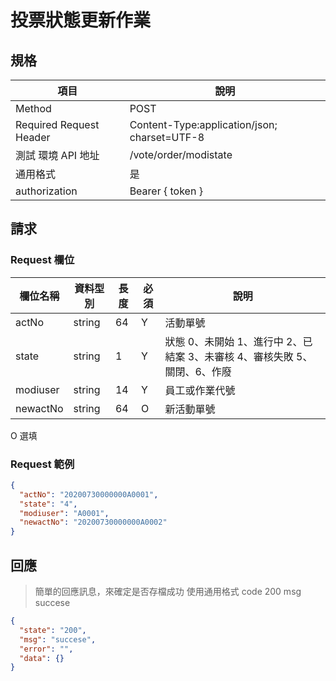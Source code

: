 # 投票狀態更新作業

## 規格

| 項目                    | 說明                                         |
| ----------------------- | -------------------------------------------- |
| Method                  | POST                                         |
| Required Request Header | Content-Type:application/json; charset=UTF-8 |
| 測試 環境 API 地址      | /vote/order/modistate                        |
| 通用格式                | 是                                           |
| authorization           | Bearer { token }                             |

## 請求

### Request 欄位

| 欄位名稱 | 資料型別 | 長度 | 必須 | 說明                                                                      |
| -------- | -------- | ---- | ---- | ------------------------------------------------------------------------- |
| actNo    | string   | 64   | Y    | 活動單號                                                                  |
| state    | string   | 1    | Y    | 狀態 0、未開始 1、進行中 2、已結案 3、未審核 4、審核失敗 5、關閉、6、作廢 |
| modiuser | string   | 14   | Y    | 員工或作業代號                                                            |
| newactNo | string   | 64   | O    | 新活動單號                                                                |

O 選填

### Request 範例

```json
{
  "actNo": "20200730000000A0001",
  "state": "4",
  "modiuser": "A0001",
  "newactNo": "20200730000000A0002"
}
```

## 回應

> 簡單的回應訊息，來確定是否存檔成功
> 使用通用格式 code 200 msg succese

```json
{
  "state": "200",
  "msg": "succese",
  "error": "",
  "data": {}
}
```
